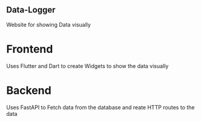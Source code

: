 ## Data-Logger

Website for showing Data visually

# Frontend

Uses Flutter and Dart to create Widgets to show the data visually

# Backend

Uses FastAPI to Fetch data from the database and reate HTTP routes to the data
